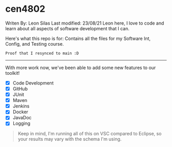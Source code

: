 # cen4802
Writen By: Leon Silas
Last modified: 23/08/21
Leon here, I love to code and learn about all aspects of software development that I can.

Here's what this repo is for:
Contains all the files for my Software Int, Config, and Testing course.

`Proof that I resynced to main :D`

---

With more work now, we've been able to add some new features to our toolkit!
- [x] Code Development
- [x] GitHub
- [x] JUnit
- [x] Maven
- [x] Jenkins
- [x] Docker
- [x] JavaDoc 
- [x] Logging

>Keep in mind, I'm running all of this on VSC compared to Eclipse, so your results may vary with the schema I'm using.
